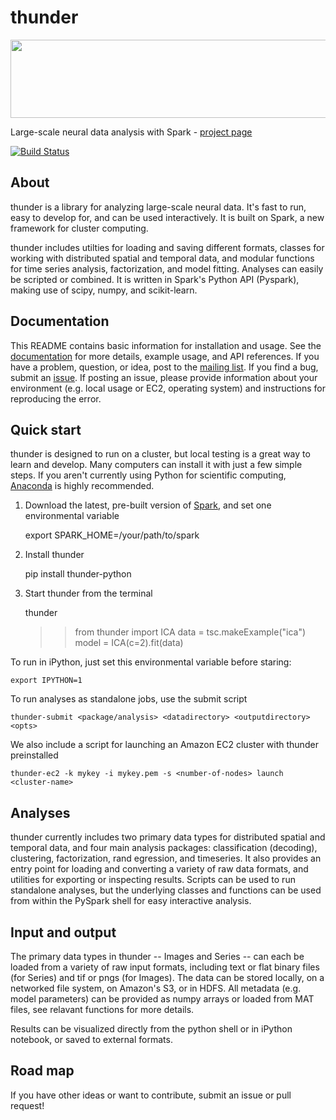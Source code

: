 thunder
=======

<div class="row">
  <a href="http://freeman-lab.github.io/thunder/">
      <img src="http://thefreemanlab.com/thunder/docs/_static/thumbnail_row.png" width="800px" height="125px">
  </a>
</div>

Large-scale neural data analysis with Spark - [project page](http://freeman-lab.github.io/thunder/)

[![Build Status](https://travis-ci.org/freeman-lab/thunder.png?branch=master)](https://travis-ci.org/freeman-lab/thunder)

About
-----

thunder is a library for analyzing large-scale neural data. It's fast to run, easy to develop for, and can be used interactively. It is built on Spark, a new framework for cluster computing.

thunder includes utilties for loading and saving different formats, classes for working with distributed spatial and temporal data, and modular functions for time series analysis, factorization, and model fitting. Analyses can easily be scripted or combined. It is written in Spark's Python API (Pyspark), making use of scipy, numpy, and scikit-learn.

Documentation
-------------
This README contains basic information for installation and usage. See the [documentation](http://thefreemanlab.com/thunder/docs/) for more details, example usage, and API references. If you have a problem, question, or idea, post to the [mailing list](https://groups.google.com/forum/?hl=en#!forum/thunder-user). If you find a bug, submit an [issue](https://github.com/freeman-lab/thunder/issues). If posting an issue, please provide information about your environment (e.g. local usage or EC2, operating system) and instructions for reproducing the error.

Quick start
-----------

thunder is designed to run on a cluster, but local testing is a great way to learn and develop. Many computers can install it with just a few simple steps. If you aren't currently using Python for scientific computing, [Anaconda](https://store.continuum.io/cshop/anaconda/) is highly recommended.

1) Download the latest, pre-built version of [Spark](http://spark.apache.org/downloads.html), and set one environmental variable

	export SPARK_HOME=/your/path/to/spark

2) Install thunder

	pip install thunder-python

3) Start thunder from the terminal

	thunder
	>> from thunder import ICA
	>> data = tsc.makeExample("ica")
	>> model = ICA(c=2).fit(data)

To run in iPython, just set this environmental variable before staring:

	export IPYTHON=1

To run analyses as standalone jobs, use the submit script

	thunder-submit <package/analysis> <datadirectory> <outputdirectory> <opts>

We also include a script for launching an Amazon EC2 cluster with thunder preinstalled

	thunder-ec2 -k mykey -i mykey.pem -s <number-of-nodes> launch <cluster-name>


Analyses
--------

thunder currently includes two primary data types for distributed spatial and temporal data, and four main analysis packages: classification (decoding), clustering, factorization, rand egression, and timeseries. It also provides an entry point for loading and converting a variety of raw data formats, and utilities for exporting or inspecting results. Scripts can be used to run standalone analyses, but the underlying classes and functions can be used from within the PySpark shell for easy interactive analysis.

Input and output
----------------

The primary data types in thunder -- Images and Series -- can each be loaded from a variety of raw input formats, including text or flat binary files (for Series) and tif or pngs (for Images). The data can be stored locally, on a networked file system, on Amazon's S3, or in HDFS. All metadata (e.g. model parameters) can be provided as numpy arrays or loaded from MAT files, see relavant functions for more details.

Results can be visualized directly from the python shell or in iPython notebook, or saved to external formats.

Road map
----------------
If you have other ideas or want to contribute, submit an issue or pull request!